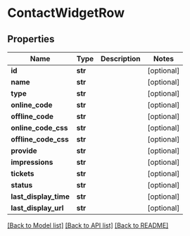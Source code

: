 # ContactWidgetRow

## Properties
Name | Type | Description | Notes
------------ | ------------- | ------------- | -------------
**id** | **str** |  | [optional] 
**name** | **str** |  | [optional] 
**type** | **str** |  | [optional] 
**online_code** | **str** |  | [optional] 
**offline_code** | **str** |  | [optional] 
**online_code_css** | **str** |  | [optional] 
**offline_code_css** | **str** |  | [optional] 
**provide** | **str** |  | [optional] 
**impressions** | **str** |  | [optional] 
**tickets** | **str** |  | [optional] 
**status** | **str** |  | [optional] 
**last_display_time** | **str** |  | [optional] 
**last_display_url** | **str** |  | [optional] 

[[Back to Model list]](../README.md#documentation-for-models) [[Back to API list]](../README.md#documentation-for-api-endpoints) [[Back to README]](../README.md)


